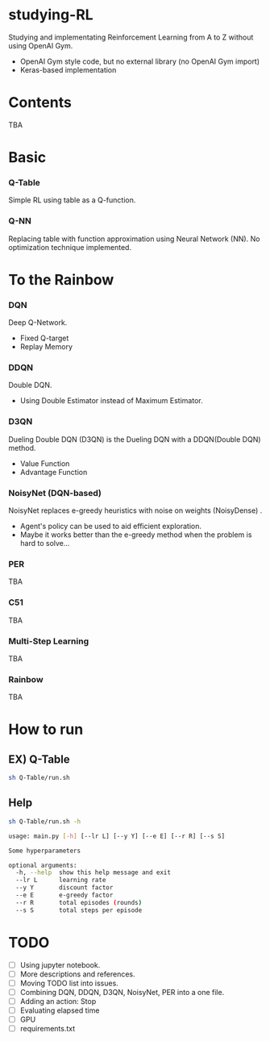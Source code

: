 # studying-RL

Studying and implementating Reinforcement Learning from A to Z without using OpenAI Gym.

* OpenAI Gym style code, but no external library (no OpenAI Gym import)
* Keras-based implementation

# Contents

TBA

# Basic

### Q-Table

Simple RL using table as a Q-function.

### Q-NN

Replacing table with function approximation using Neural Network (NN). No optimization technique implemented.

# To the Rainbow

### DQN

Deep Q-Network.

* Fixed Q-target
* Replay Memory

### DDQN

Double DQN.

* Using Double Estimator instead of Maximum Estimator.

### D3QN

Dueling Double DQN (D3QN) is the Dueling DQN with a DDQN(Double DQN) method.

* Value Function
* Advantage Function

### NoisyNet (DQN-based)

NoisyNet replaces e-greedy heuristics with noise on weights (NoisyDense) .

* Agent's policy can be used to aid efficient exploration.
* Maybe it works better than the e-greedy method when the problem is hard to solve...

### PER

TBA

### C51

TBA

<!--
A Distributional Perspective on Reinforcement Learning (C51)
-->

### Multi-Step Learning

TBA

### Rainbow

TBA

# How to run

## EX) Q-Table

```bash
sh Q-Table/run.sh
```

## Help

```bash
sh Q-Table/run.sh -h
```
```bash
usage: main.py [-h] [--lr L] [--y Y] [--e E] [--r R] [--s S]

Some hyperparameters

optional arguments:
  -h, --help  show this help message and exit
  --lr L      learning rate
  --y Y       discount factor
  --e E       e-greedy factor
  --r R       total episodes (rounds)
  --s S       total steps per episode
```

# TODO

- [ ] Using jupyter notebook.
- [ ] More descriptions and references.
- [ ] Moving TODO list into issues.
- [ ] Combining DQN, DDQN, D3QN, NoisyNet, PER into a one file.
- [ ] Adding an action: Stop
- [ ] Evaluating elapsed time
- [ ] GPU
- [ ] requirements.txt
